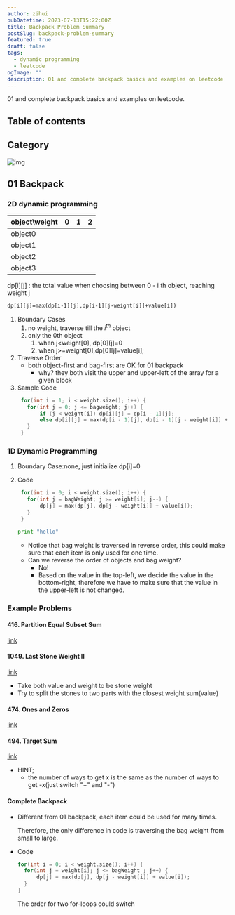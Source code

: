 ```yaml
---
author: zihui
pubDatetime: 2023-07-13T15:22:00Z
title: Backpack Problem Summary
postSlug: backpack-problem-summary
featured: true
draft: false
tags:
  - dynamic programming
  - leetcode
ogImage: ""
description: 01 and complete backpack basics and examples on leetcode
---
```


01 and complete backpack basics and examples on leetcode.

## Table of contents

## Category

![img](https://github.com/OkabeRintarouBeta/okabeBlog/tree/main/public/assets/leetcode/backpack/category.png)

## 01 Backpack

### 2D dynamic programming

| object\weight | 0   | 1   | 2   |
| ------------- | --- | --- | --- |
| object0       |     |     |     |
| object1       |     |     |     |
| object2       |     |     |     |
| object3       |     |     |     |

dp[i][j] : the total value when choosing between 0 - i th object, reaching weight j

```latex
dp[i][j]=max(dp[i-1][j],dp[i-1][j-weight[i]]+value[i])
```

1. Boundary Cases
   1. no weight, traverse till the $i^{th}$ object
   2. only the 0th object
      1. when j<weight[0], dp[0][j]=0
      2. when j>=weight[0],dp[0][j]=value[i];
2. Traverse Order
   - both object-first and bag-first are OK for 01 backpack
     - why? they both visit the upper and upper-left of the array for a given block
3. Sample Code
   ```C++
    for(int i = 1; i < weight.size(); i++) {
      for(int j = 0; j <= bagweight; j++) {
          if (j < weight[i]) dp[i][j] = dp[i - 1][j];
          else dp[i][j] = max(dp[i - 1][j], dp[i - 1][j - weight[i]] + value[i]);
      }
    }
   ```

### 1D Dynamic Programming

1. Boundary Case:none, just initialize dp[i]=0
2. Code

   ```C++
    for(int i = 0; i < weight.size(); i++) {
      for(int j = bagWeight; j >= weight[i]; j--) {
          dp[j] = max(dp[j], dp[j - weight[i]] + value[i]);
      }
    }
   ```

   ```python
   print "hello"
   ```

   - Notice that bag weight is traversed in reverse order, this could make sure that each item is only used for one time.
   - Can we reverse the order of objects and bag weight?
     - No!
     - Based on the value in the top-left, we decide the value in the bottom-right, therefore we have to make sure that the value in the upper-left is not changed.

### Example Problems

#### 416. Partition Equal Subset Sum

[link](https://leetcode.com/problems/partition-equal-subset-sum/description/)

#### 1049. Last Stone Weight II

[link](https://leetcode.com/problems/last-stone-weight-ii/)

- Take both value and weight to be stone weight
- Try to split the stones to two parts with the closest weight sum(value)

#### 474. Ones and Zeros

[link](https://leetcode.com/problems/ones-and-zeroes/)

#### 494. Target Sum

[link](https://leetcode.com/problems/target-sum/)

- HINT;
  - the number of ways to get x is the same as the number of ways to get -x(just switch "+" and "-")

#### Complete Backpack

- Different from 01 backpack, each item could be used for many times.

  Therefore, the only difference in code is traversing the bag weight from small to large.

- Code
  ```C++
  for(int i = 0; i < weight.size(); i++) {
    for(int j = weight[i]; j <= bagWeight ; j++) {
        dp[j] = max(dp[j], dp[j - weight[i]] + value[i]);
    }
  }
  ```
  The order for two for-loops could switch
